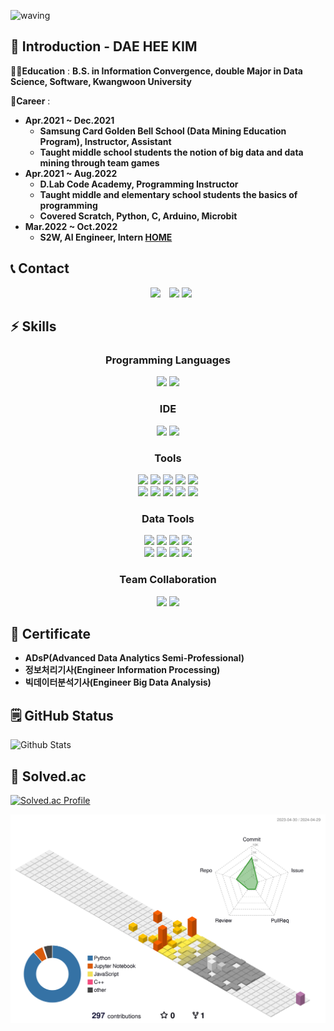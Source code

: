 ![waving](https://capsule-render.vercel.app/api?type=waving&height=200&text=Mohee's%20GitHub!%20%20&fontAlign=60&fontAlignY=40&color=gradient)

## 📢 Introduction - DAE HEE KIM
👨‍🎓**Education** : **B.S. in Information Convergence, double Major in Data Science, Software, Kwangwoon University**

📁**Career** :
- **Apr.2021 ~ Dec.2021**
  - **Samsung Card Golden Bell School (Data Mining Education Program), Instructor, Assistant**
  - **Taught middle school students the notion of big data and data mining through team games**
- **Apr.2021 ~ Aug.2022**
  - **D.Lab Code Academy, Programming Instructor**
  - **Taught middle and elementary school students the basics of programming**
  - **Covered Scratch, Python, C, Arduino, Microbit**
- **Mar.2022 ~ Oct.2022**
  - **S2W, AI Engineer, Intern [HOME](https://s2w.inc/)**

## 📞 Contact

<div align=center>

<a href="https://www.instagram.com/__mohee_mohaeng__/">
<img src="https://img.shields.io/badge/__mohee_mohaeng__-FF6CFF?style=flat&logo=Instagram&logoColor=FFFFFF&link=https://www.instagram.com/__mohee_mohaeng__/"
style="height : auto; margin-left : 10px; margin-right : 10px;"/></a>
<a href="mailto:moheemohaeng@gmail.com">
<img src="https://img.shields.io/badge/moheemohaeng@gmail.com-78222D?style=flat&logo=Gmail&logoColor=white&link=moheemohaeng@gmail.com"/></a>
<a href="qhtmaldnj@naver.com">
<img src="https://img.shields.io/badge/qhtmaldnj@naver.com-03C75A?style=flat&logo=Naver&logoColor=white"/></a>

</div>

## ⚡ Skills 
<div align=center>

### Programming Languages
<span> 
    <img src="https://img.shields.io/badge/python-000080?style=flat&logo=python&logoColor=white"/> 
    <img src="https://img.shields.io/badge/R-276DC3?style=flat&logo=R&logoColor=white"/> 
</span>

### IDE
<span>
    <img src="https://img.shields.io/badge/Visual Studio-5C2D91?style=flat&logo=Visual Studio&logoColor=white"/>
    <img src="https://img.shields.io/badge/Visual Studio Code-007ACC?style=flat&logo=Visual Studio Code&logoColor=white"/>
</span>

### Tools 
<span> 
    <img src="https://img.shields.io/badge/Tableau-E97627?style=flat&logo=Tableau&logoColor=white"/>
    <img src="https://img.shields.io/badge/Amazon AWS-232F3E?style=flat&logo=Amazon AWS&logoColor=white"/>
    <img src="https://img.shields.io/badge/Docker-2496ED?style=flat&logo=Docker&logoColor=white"/>
    <img src="https://img.shields.io/badge/Google Colab-F9AB00?style=flat&logo=Google Colab&logoColor=white"/>
    <img src="https://img.shields.io/badge/Jupyter-F37626?style=flat&logo=Jupyter&logoColor=white"/><br>
    <img src="https://img.shields.io/badge/Anaconda-44A833?style=flat&logo=Anaconda&logoColor=white"/>
    <img src="https://img.shields.io/badge/Django-092E20?style=flat&logo=Django&logoColor=white"/>
    <img src="https://img.shields.io/badge/MongoDB-32cd32?style=flat&logo=mongoDB&locoColor=white"/>
    <img src="https://img.shields.io/badge/MySQL-4479A1?style=flat&logo=MySQL&logoColor=white"/>
    <img src="https://img.shields.io/badge/Github-181717?style=flat&logo=Github&logoColor=white"/>
    
</span>

### Data Tools
<span>
    <img src="https://img.shields.io/badge/Keras-D00000?style=flat&logo=Keras&logoColor=white"/>
    <img src="https://img.shields.io/badge/TensorFlow-FF6F00?style=flat&logo=TensorFlow&logoColor=white"/> 
    <img src="https://img.shields.io/badge/Pytorch-EE4C2C?style=flat&logo=pytorch&logoColor=white"/> 
    <img src="https://img.shields.io/badge/scikit-learn-F7931E?style=flat&logo=scikit-learn&logoColor=white"/><br>
    <img src="https://img.shields.io/badge/Pandas-150458?style=flat&logo=Pandas&logoColor=white"/>
    <img src="https://img.shields.io/badge/Matplotlib-00ffff?style=flat&logo=Matplotlib&logoColor=black"/>
    <img src="https://img.shields.io/badge/Numpy-150458?style=flat&logo=Numpy&logoColor=white"/>
    <img src="https://img.shields.io/badge/openCV-5C3EE8?style=flat&logo=openCV&logoColor=white"/>
</span>

### Team Collaboration
<span>
    <img src="https://img.shields.io/badge/Slack-4A154B?style=flat&logo=Slack&logoColor=white"/>
    <img src="https://img.shields.io/badge/Discord-5865F2?style=flat&logo=Discord&logoColor=white"/>
</span>

</div>

## 📑 Certificate
 - **ADsP(Advanced Data Analytics Semi-Professional)**
 - **정보처리기사(Engineer Information Processing)**
 - **빅데이터분석기사(Engineer Big Data Analysis)**



## 🗒️ GitHub Status 
![Github Stats](https://github-readme-stats.vercel.app/api?username=moheemohaeng&show_icons=true)



## 🏅 Solved.ac 
[![Solved.ac Profile](http://mazassumnida.wtf/api/v2/generate_badge?boj=moheemohaeng)](https://solved.ac/moheemohaeng/)


![](./profile-3d-contrib/profile-season-animate.svg)

<!--
**moheemohaeng/moheemohaeng** is a ✨ _special_ ✨ repository because its `README.md` (this file) appears on your GitHub profile.

Here are some ideas to get you started:

- 🔭 I’m currently working on ...
- 🌱 I’m currently learning ...
- 👯 I’m looking to collaborate on ...
- 🤔 I’m looking for help with ...
- 💬 Ask me about ...
- 📫 How to reach me: ...
- 😄 Pronouns: ...
- ⚡ Fun fact: ...
-->
